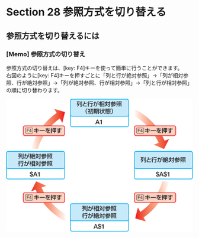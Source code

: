 # Section 28 参照方式を切り替える

## 参照方式を切り替えるには

### [Memo] 参照方式の切り替え

参照方式の切り替えは、[key: F4]キーを使って簡単に行うことができます。  
右図のように[key: F4]キーを押すごとに「列と行が絶対参照」→「列が相対参照、行が絶対参照」→「列が絶対参照、行が相対参照」→「列と行が相対参照」の順に切り替わります。

![](005.png)
